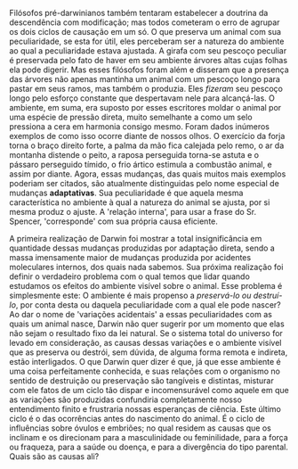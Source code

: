 Filósofos pré-darwinianos também tentaram estabelecer a doutrina da descendência com modificação; mas todos cometeram o erro de agrupar os dois ciclos de causação em um só. O que preserva um animal com sua peculiaridade, se esta for útil, eles perceberam ser a natureza do ambiente ao qual a peculiaridade estava ajustada. A girafa com seu pescoço peculiar é preservada pelo fato de haver em seu ambiente árvores altas cujas folhas ela pode digerir. Mas esses filósofos foram além e disseram que a presença das árvores não apenas mantinha um animal com um pescoço longo para pastar em seus ramos, mas também o produzia. Eles _fizeram_ seu pescoço longo pelo esforço constante que despertavam nele para alcançá-las. O ambiente, em suma, era suposto por esses escritores moldar o animal por uma espécie de pressão direta, muito semelhante a como um selo pressiona a cera em harmonia consigo mesmo. Foram dados inúmeros exemplos de como isso ocorre diante de nossos olhos. O exercício da forja torna o braço direito forte, a palma da mão fica calejada pelo remo, o ar da montanha distende o peito, a raposa perseguida torna-se astuta e o pássaro perseguido tímido, o frio ártico estimula a combustão animal, e assim por diante. Agora, essas mudanças, das quais muitos mais exemplos poderiam ser citados, são atualmente distinguidas pelo nome especial de mudanças **adaptativas**. Sua peculiaridade é que aquela mesma característica no ambiente à qual a natureza do animal se ajusta, por si mesma produz o ajuste. A 'relação interna', para usar a frase do Sr. Spencer, 'corresponde' com sua própria causa eficiente.

A primeira realização de Darwin foi mostrar a total insignificância em quantidade dessas mudanças produzidas por adaptação direta, sendo a massa imensamente maior de mudanças produzida por acidentes moleculares internos, dos quais nada sabemos. Sua próxima realização foi definir o verdadeiro problema com o qual temos que lidar quando estudamos os efeitos do ambiente visível sobre o animal. Esse problema é simplesmente este: O ambiente é mais propenso a _preservá-lo ou destruí-lo_, por conta desta ou daquela peculiaridade com a qual ele pode nascer? Ao dar o nome de 'variações acidentais' a essas peculiaridades com as quais um animal nasce, Darwin não quer sugerir por um momento que elas não sejam o resultado fixo da lei natural. Se o sistema total do universo for levado em consideração, as causas dessas variações e o ambiente visível que as preserva ou destrói, sem dúvida, de alguma forma remota e indireta, estão interligados. O que Darwin quer dizer é que, já que esse ambiente é uma coisa perfeitamente conhecida, e suas relações com o organismo no sentido de destruição ou preservação são tangíveis e distintas, misturar com ele fatos de um ciclo tão dispar e incomensurável como aquele em que as variações são produzidas confundiria completamente nosso entendimento finito e frustraria nossas esperanças de ciência. Este último ciclo é o das ocorrências antes do nascimento do animal. É o ciclo de influências sobre óvulos e embriões; no qual residem as causas que os inclinam e os direcionam para a masculinidade ou feminilidade, para a força ou fraqueza, para a saúde ou doença, e para a divergência do tipo parental. Quais são as causas ali?